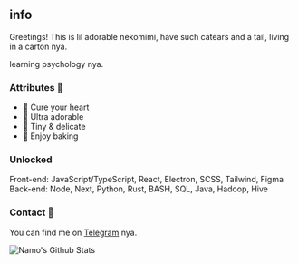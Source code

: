 ## info
Greetings! This is lil adorable nekomimi, have such catears and a tail, living in a carton nya.    

learning psychology nya.

### Attributes 🐾
- 💖 Cure your heart
- 🍓 Ultra adorable
- 🍭 Tiny & delicate
- 🍰 Enjoy baking

### Unlocked
Front-end: JavaScript/TypeScript, React, Electron, SCSS, Tailwind, Figma  
Back-end: Node, Next, Python, Rust, BASH, SQL, Java, Hadoop, Hive

### Contact 📄
You can find me on [Telegram][tg] nya.

<img align="center" alt="Namo's Github Stats" src="https://github-readme-stats.vercel.app/api?username=namolite&hide=prs,issues,contribs&count_private=true&show_icons=true&show_owner=true" />

[tg]:https://t.me/unlimited_echo_bot
